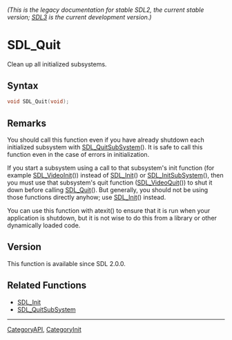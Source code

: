 ###### (This is the legacy documentation for stable SDL2, the current stable version; [SDL3](https://wiki.libsdl.org/SDL3/) is the current development version.)
# SDL_Quit

Clean up all initialized subsystems.

## Syntax

```c
void SDL_Quit(void);

```

## Remarks

You should call this function even if you have already shutdown each
initialized subsystem with [SDL_QuitSubSystem](SDL_QuitSubSystem)(). It is
safe to call this function even in the case of errors in initialization.

If you start a subsystem using a call to that subsystem's init function
(for example [SDL_VideoInit](SDL_VideoInit)()) instead of
[SDL_Init](SDL_Init)() or [SDL_InitSubSystem](SDL_InitSubSystem)(), then
you must use that subsystem's quit function
([SDL_VideoQuit](SDL_VideoQuit)()) to shut it down before calling
[SDL_Quit](SDL_Quit)(). But generally, you should not be using those
functions directly anyhow; use [SDL_Init](SDL_Init)() instead.

You can use this function with atexit() to ensure that it is run when your
application is shutdown, but it is not wise to do this from a library or
other dynamically loaded code.

## Version

This function is available since SDL 2.0.0.

## Related Functions

* [SDL_Init](SDL_Init)
* [SDL_QuitSubSystem](SDL_QuitSubSystem)

----
[CategoryAPI](CategoryAPI), [CategoryInit](CategoryInit)

